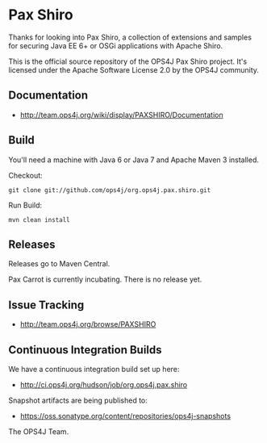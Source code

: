 Pax Shiro
=========

Thanks for looking into Pax Shiro, a collection of extensions
and samples for securing Java EE 6+ or OSGi applications with
Apache Shiro.

This is the official source repository of the OPS4J Pax Shiro project.
It's licensed under the Apache Software License 2.0 by the OPS4J community.

## Documentation

* <http://team.ops4j.org/wiki/display/PAXSHIRO/Documentation>

## Build

You'll need a machine with Java 6 or Java 7 and Apache Maven 3 installed.

Checkout:

    git clone git://github.com/ops4j/org.ops4j.pax.shiro.git

Run Build:

    mvn clean install


## Releases

Releases go to Maven Central.

Pax Carrot is currently incubating. There is no release yet.

## Issue Tracking

* <http://team.ops4j.org/browse/PAXSHIRO>

## Continuous Integration Builds

We have a continuous integration build set up here:

* <http://ci.ops4j.org/hudson/job/org.ops4j.pax.shiro>

Snapshot artifacts are being published to:

* <https://oss.sonatype.org/content/repositories/ops4j-snapshots>


The OPS4J Team.

